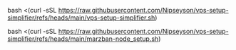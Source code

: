 bash <(curl -sSL https://raw.githubusercontent.com/Nipseyson/vps-setup-simplifier/refs/heads/main/vps-setup-simplifier.sh)

bash <(curl -sSL https://raw.githubusercontent.com/Nipseyson/vps-setup-simplifier/refs/heads/main/marzban-node_setup.sh)
